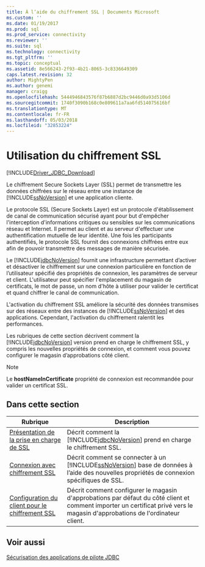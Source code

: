 ```yaml
---
title: À l’aide du chiffrement SSL | Documents Microsoft
ms.custom: ''
ms.date: 01/19/2017
ms.prod: sql
ms.prod_service: connectivity
ms.reviewer: ''
ms.suite: sql
ms.technology: connectivity
ms.tgt_pltfrm: ''
ms.topic: conceptual
ms.assetid: 8e566243-2f93-4b21-8065-3c8336649309
caps.latest.revision: 32
author: MightyPen
ms.author: genemi
manager: craigg
ms.openlocfilehash: 5444946843576f87b6887d2bc9446d0a93d5106d
ms.sourcegitcommit: 1740f3090b168c0e809611a7aa6fd514075616bf
ms.translationtype: MT
ms.contentlocale: fr-FR
ms.lasthandoff: 05/03/2018
ms.locfileid: "32853224"
---
```

# <a name="using-ssl-encryption"></a>Utilisation du chiffrement SSL
[!INCLUDE[Driver_JDBC_Download](../../includes/driver_jdbc_download.md)]

  Le chiffrement Secure Sockets Layer (SSL) permet de transmettre les données chiffrées sur le réseau entre une instance de [!INCLUDE[ssNoVersion](../../includes/ssnoversion_md.md)] et une application cliente.  
  
 Le protocole SSL (Secure Sockets Layer) est un protocole d'établissement de canal de communication sécurisé ayant pour but d'empêcher l'interception d'informations critiques ou sensibles sur les communications réseau et Internet. Il permet au client et au serveur d'effectuer une authentification mutuelle de leur identité. Une fois les participants authentifiés, le protocole SSL fournit des connexions chiffrées entre eux afin de pouvoir transmettre des messages de manière sécurisée.  
  
 Le [!INCLUDE[jdbcNoVersion](../../includes/jdbcnoversion_md.md)] fournit une infrastructure permettant d’activer et désactiver le chiffrement sur une connexion particulière en fonction de l’utilisateur spécifié des propriétés de connexion, les paramètres de serveur et client. L'utilisateur peut spécifier l'emplacement du magasin de certificats, le mot de passe, un nom d'hôte à utiliser pour valider le certificat et quand chiffrer le canal de communication.  
  
 L'activation du chiffrement SSL améliore la sécurité des données transmises sur des réseaux entre des instances de [!INCLUDE[ssNoVersion](../../includes/ssnoversion_md.md)] et des applications. Cependant, l'activation du chiffrement ralentit les performances.  
  
 Les rubriques de cette section décrivent comment la [!INCLUDE[jdbcNoVersion](../../includes/jdbcnoversion_md.md)] version prend en charge le chiffrement SSL, y compris les nouvelles propriétés de connexion, et comment vous pouvez configurer le magasin d’approbations côté client.  
  
> [!NOTE]  
>  Le **hostNameInCertificate** propriété de connexion est recommandée pour valider un certificat SSL.  
  
## <a name="in-this-section"></a>Dans cette section  
  
|Rubrique| Description|  
|-----------|-----------------|  
|[Présentation de la prise en charge de SSL](../../connect/jdbc/understanding-ssl-support.md)|Décrit comment la [!INCLUDE[jdbcNoVersion](../../includes/jdbcnoversion_md.md)] prend en charge le chiffrement SSL.|  
|[Connexion avec chiffrement SSL](../../connect/jdbc/connecting-with-ssl-encryption.md)|Décrit comment se connecter à un [!INCLUDE[ssNoVersion](../../includes/ssnoversion_md.md)] base de données à l’aide des nouvelles propriétés de connexion spécifiques de SSL.|  
|[Configuration du client pour le chiffrement SSL](../../connect/jdbc/configuring-the-client-for-ssl-encryption.md)|Décrit comment configurer le magasin d'approbations par défaut du côté client et comment importer un certificat privé vers le magasin d'approbations de l'ordinateur client.|  
  
## <a name="see-also"></a>Voir aussi  
 [Sécurisation des applications de pilote JDBC](../../connect/jdbc/securing-jdbc-driver-applications.md)  
  
  
